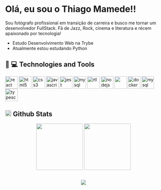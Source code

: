 <h1> Olá, eu sou o Thiago Mamede!! </h1>

Sou fotógrafo profissional em transição de carreira 
e busco me tornar um desenvolvedor FullStack. Fã de Jazz, Rock, cinema e literatura e récem apaixonado por tecnologia!

- Estudo Desenvolvimento Web na Trybe
- Atualmente estou estudando Python

## :rocket: 💻 Technologies and Tools
<div>
  <img align="center" alt="react" src="https://cdn.jsdelivr.net/gh/devicons/devicon/icons/react/react-original.svg" width="40px" />
  <img align="center" alt="html5" src="https://cdn.jsdelivr.net/gh/devicons/devicon/icons/html5/html5-original.svg" width="40px" />
  <img align="center" alt="css3" src="https://cdn.jsdelivr.net/gh/devicons/devicon/icons/css3/css3-original.svg" width="40px" />
  <img align="center" alt="javascript" src="https://cdn.jsdelivr.net/gh/devicons/devicon/icons/javascript/javascript-original.svg" width="40px" />
  <img align="center" alt="jest" src="https://cdn.jsdelivr.net/gh/devicons/devicon/icons/jest/jest-plain.svg" width="40px"/>
<!--     <img align="center" alt="c++" src="https://img.shields.io/badge/C%2B%2B-00599C?style=for-the-badge&logo=c%2B%2B&logoColor=white" /> -->
<!--     <img align="center" alt="json" src="https://img.shields.io/badge/json-5E5C5C?style=for-the-badge&logo=json&logoColor=white" /> -->
  <img align="center" alt="mysql" src="https://cdn.jsdelivr.net/gh/devicons/devicon/icons/mysql/mysql-original.svg" width="40px" />
<img align="center" alt="rtl" src="https://testing-library.com/img/octopus-128x128.png" width="40px"/>
  <img align="center" alt="nodejs" src="https://cdn.jsdelivr.net/gh/devicons/devicon/icons/nodejs/nodejs-original.svg" width="40px" />
 <img align="center" src="https://cdn.jsdelivr.net/gh/devicons/devicon/icons/redux/redux-original.svg" width="40px" />
  <img align="center" alt="docker" src="https://www.docker.com/wp-content/uploads/2022/03/Moby-logo.png" width="40px"/> <img align="center" alt="mysql" src="https://cdn.jsdelivr.net/gh/devicons/devicon/icons/mysql/mysql-original.svg" width="40px"/>
<img align="center" alt="typescript" src="https://upload.wikimedia.org/wikipedia/commons/thumb/4/4c/Typescript_logo_2020.svg/1200px-Typescript_logo_2020.svg.png" width="40px" /> 

          
          
  
  <h2>
  <img alt="stats" src="https://user-images.githubusercontent.com/10157033/139519259-51bd8a1f-c0fc-48e2-94d0-10d1c09fde84.png" width="20px" />
  Github Stats
</h2>

<div>
  <div align="center">
    <img style="display: inline_block" height="150em" src="https://github-readme-stats.vercel.app/api?username=tmamedeTrybe&show_icons=true&theme=react&include_all_commits=true&count_private=true" />
    <img style="display: inline_block" height="150em" src="https://github-readme-stats.vercel.app/api/top-langs/?username=tmamedeTrybe&layout=compact&langs_count=7&theme=react" />
  </div>
</div>
</div>


##

<div align="center">  
  <a href="https://www.linkedin.com/in/thiago-mamede" target="_blank"><img src="https://img.shields.io/badge/-LinkedIn-%230077B5?style=for-the-badge&logo=linkedin&logoColor=white" target="_blank"></a> 
 
 
</div>

